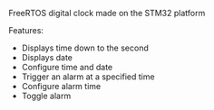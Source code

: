 FreeRTOS digital clock made on the STM32 platform

Features:
- Displays time down to the second
- Displays date
- Configure time and date
- Trigger an alarm at a specified time
- Configure alarm time
- Toggle alarm